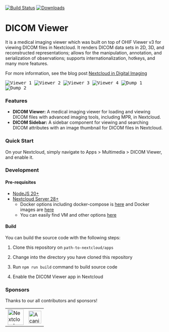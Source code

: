 [![Build Status](https://github.com/ayselafsar/dicomviewer/actions/workflows/build.yml/badge.svg)](https://github.com/ayselafsar/dicomviewer/actions?workflow=Build)
[![Downloads](https://img.shields.io/github/downloads/ayselafsar/dicomviewer/total.svg)](https://github.com/ayselafsar/dicomviewer/releases)

# DICOM Viewer

It is a medical imaging viewer which was built on top of OHIF Viewer v3 for viewing DICOM files in Nextcloud. 
It renders DICOM data sets in 2D, 3D, and reconstructed representations; allows for the manipulation, annotation, 
and serialization of observations; supports internationalization, hotkeys, and many more features.

For more information, see the blog post [Nextcloud in Digital Imaging](https://nextcloud.com/blog/digital-imaging-for-medicine-in-nextcloud/)


<kbd>![Viewer 1](https://github.com/ayselafsar/dicomviewer/blob/master/screenshots/viewer1.png)  </kbd>
<kbd>![Viewer 2](https://github.com/ayselafsar/dicomviewer/blob/master/screenshots/viewer2.png)  </kbd>
<kbd>![Viewer 3](https://github.com/ayselafsar/dicomviewer/blob/master/screenshots/viewer3.png)  </kbd>
<kbd>![Viewer 4](https://github.com/ayselafsar/dicomviewer/blob/master/screenshots/viewer4.png)  </kbd>
<kbd>![Dump 1](https://github.com/ayselafsar/dicomviewer/blob/master/screenshots/dump1.png)  </kbd>
<kbd>![Dump 2](https://github.com/ayselafsar/dicomviewer/blob/master/screenshots/dump2.png)  </kbd>


### Features

* **DICOM Viewer:** A medical imaging viewer for loading and viewing DICOM files with advanced imaging tools, including MPR, in Nextcloud.
* **DICOM Sidebar:** A sidebar component for viewing and searching DICOM attributes with an image thumbnail for DICOM files in Nextcloud.


### Quick Start

On your Nextcloud, simply navigate to Apps > Multimedia > DICOM Viewer, and enable it.


### Development

#### Pre-requisites

- [NodeJS 20+](https://nodejs.org)
- [Nextcloud Server 28+](https://nextcloud.com/install/#instructions-server)
  * Docker options including docker-compose is [here](https://github.com/nextcloud/docker) and Docker images are [here](https://hub.docker.com/_/nextcloud/)
  * You can easily find VM and other options [here](https://nextcloud.com)

#### Build

You can build the source code with the following steps:

1. Clone this repository on `path-to-nextcloud/apps`

2. Change into the directory you have cloned this repository

3. Run `npm run build` command to build source code

4. Enable the DICOM Viewer app in Nextcloud

### Sponsors

Thanks to our all contributors and sponsors!

<table>
  <tr>
    <td><a href="https://nextcloud.com"><img src="https://user-images.githubusercontent.com/8215016/70382026-f51b2200-1922-11ea-9121-6bbbb9fb2a6f.png" height="50px;" alt="Nextcloud"/></td>
    <td><a href="https://acanio.com"><img src="https://github.com/ayselafsar/dicomviewer/assets/8215016/75d7bcf7-9d20-48b4-ba2f-7fe82138010b" height="40px;" alt="Acanio"/></td>
  </tr>
</table>
